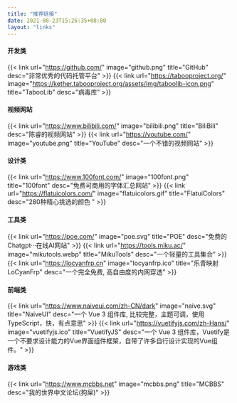 ```yaml
---
title: "推荐链接"
date: 2021-08-23T15:26:35+08:00
layout: "links"
---
```


#### 开发类
{{< link url="https://github.com/" image="github.png" title="GitHub" desc="非常优秀的代码托管平台" >}}
{{< link url="https://tabooproject.org/" image="https://kether.tabooproject.org/assets/img/taboolib-icon.png" title="TabooLib" desc="病毒库" >}}

#### 视频网站
{{< link url="https://www.bilibili.com/" image="bilibili.png" title="BiliBili" desc="陈睿的视频网站" >}}
{{< link url="https://youtube.com/" image="youtube.png" title="YouTube" desc="一个不错的视频网站" >}}

#### 设计类
{{< link url="https://www.100font.com/" image="100font.png" title="100font" desc="免费可商用的字体汇总网站" >}}
{{< link url="https://flatuicolors.com/" image="flatuicolors.gif" title="FlatuiColors" desc="280种精心挑选的颜色 " >}}

#### 工具类
{{< link url="https://poe.com/" image="poe.svg" title="POE" desc="免费的Chatgpt···在线AI网站" >}}
{{< link url="https://tools.miku.ac/" image="mikutools.webp" title="MikuTools" desc="一个轻量的工具集合" >}}
{{< link url="https://locyanfrp.cn" image="locyanfrp.ico" title="乐青映射LoCyanFrp" desc="一个完全免费, 高自由度的内网穿透" >}}

#### 前端类
{{< link url="https://www.naiveui.com/zh-CN/dark" image="naive.svg" title="NaiveUI" desc="一个 Vue 3 组件库, 比较完整，主题可调，使用 TypeScript，快，有点意思" >}}
{{< link url="https://vuetifyjs.com/zh-Hans/" image="vuetifyjs.ico" title="VuetifyJS" desc="一个 Vue 3 组件库，Vuetify是一个不要求设计能力的Vue界面组件框架，自带了许多自行设计实现的Vue组件。" >}}

#### 游戏类
{{< link url="https://www.mcbbs.net" image="mcbbs.png" title="MCBBS" desc="我的世界中文论坛(狗屎)" >}}

